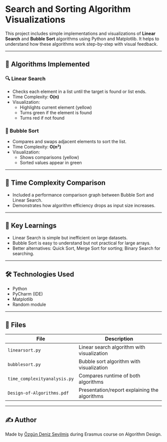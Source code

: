 # Search and Sorting Algorithm Visualizations

This project includes simple implementations and visualizations of **Linear Search** and **Bubble Sort** algorithms using Python and Matplotlib. It helps to understand how these algorithms work step-by-step with visual feedback.

---

## 📌 Algorithms Implemented

### 🔍 Linear Search
- Checks each element in a list until the target is found or list ends.
- Time Complexity: **O(n)**
- Visualization:
  - Highlights current element (yellow)
  - Turns green if the element is found
  - Turns red if not found

### 🔁 Bubble Sort
- Compares and swaps adjacent elements to sort the list.
- Time Complexity: **O(n²)**
- Visualization:
  - Shows comparisons (yellow)
  - Sorted values appear in green

---

## 🧪 Time Complexity Comparison

- Included a performance comparison graph between Bubble Sort and Linear Search.
- Demonstrates how algorithm efficiency drops as input size increases.

---

## 🧠 Key Learnings

- Linear Search is simple but inefficient on large datasets.
- Bubble Sort is easy to understand but not practical for large arrays.
- Better alternatives: Quick Sort, Merge Sort for sorting; Binary Search for searching.

---

## 🛠 Technologies Used

- Python
- PyCharm (IDE)
- Matplotlib
- Random module

---

## 📁 Files

| File | Description |
|------|-------------|
| `linearsort.py` | Linear search algorithm with visualization |
| `bubblesort.py` | Bubble sort algorithm with visualization |
| `time_complexityanalysis.py` | Compares runtime of both algorithms |
| `Design-of-Algorithms.pdf` | Presentation/report explaining the algorithms |

---

## ✍️ Author

Made by [Özgün Deniz Sevilmiş](mailto:ozgundenizsevilmis@gmail.com) during Erasmus course on Algorithm Design.

 
